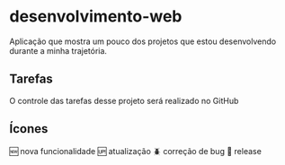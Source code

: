 # desenvolvimento-web
Aplicação que mostra um pouco dos projetos que estou desenvolvendo durante a minha trajetória.

## Tarefas

O controle das tarefas desse projeto será realizado no GitHub

## Ícones

:new: nova funcionalidade
:up: atualização
:beetle: correção de bug
:checkered_flag: release
